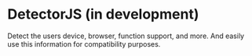 # DetectorJS (in development)
Detect the users device, browser, function support, and more. And easily use this information for compatibility purposes.
